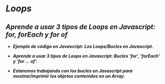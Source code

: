 # **_Loops_**

## **_Aprende a usar 3 tipos de Loops en Javascript: for, forEach y for of_**

- **_Ejemplo de código en Javascript: Los Loops/Bucles en Javascript._**
  
- **_Aprende a usar 3 tipos de Loops en Javascript: Bucles 'for', 'forEach' y 'for ... of'._**

- **_Estaremos trabajando con los bucles en Javascript para mostrar/imprimir los objetos contenidos en un Array._**

